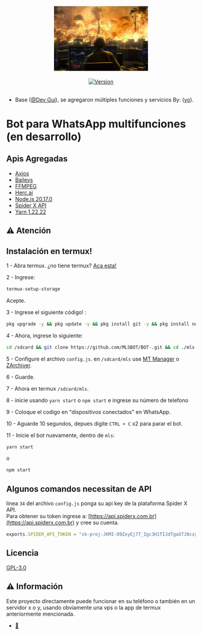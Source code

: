 




<div align="center">
    <img src="./assets/images/incendinforme-1.png" width="250">
</div>

<br />

<div align="center">
    <a href="https://github.com/MLSBOT/BOT-.git">
        <img alt="Version" src="https://img.shields.io/badge/Versión-1.0.0-purple">
    </a>
</div>

<br />

- Base ([@Dev Gui](https://github.com/guiireal/lite-bot)),  se agregaron múltiples funciones y servicios  By: ([yo](https://api.whatsapp.com/send/?phone=573011038374&text&type=phone_number&app_absent=0&wame_ctl=1)).

# Bot para WhatsApp multifunciones (en desarrollo)

## Apis Agregadas 

- [Axios](https://axios-http.com/ptbr/docs/intro)
- [Baileys](https://github.com/WhiskeySockets/Baileys)
- [FFMPEG](https://ffmpeg.org/)
- [Herc.ai](https://www.npmjs.com/package/hercai)
- [Node.js 20.17.0](https://nodejs.org/en)
- [Spider X API](https://api.spiderx.com.br)
- [Yarn 1.22.22](https://yarnpkg.com)

## ⚠ Atención 


## Instalación en termux! <a id="termux-setup"></a>

1 - Abra termux. ¿no tiene termux? [Aca esta!](https://www.mediafire.com/file/082otphidepx7aq/Termux_0.119.1_aldebaran_dev.apk)

2 - Ingrese:

```sh
termux-setup-storage
```

Acepte.

3 - Ingrese el siguiente código! :

```sh
pkg upgrade -y && pkg update -y && pkg install git -y && pkg install nodejs-lts -y && pkg install ffmpeg -y && npm install -g yarn
```

4 - Ahora, ingrese lo siguiente:

```sh
cd /sdcard && git clone https://github.com/MLSBOT/BOT-.git && cd ./mls
```

5 - Configure el archivo `config.js`. en `/sdcard/mls` use [MT Manager](https://www.mediafire.com/file/y09xgucgygmt1ny/MT_Manager_2.16.7_Dev_Gui.apk/file) o [ZArchiver](https://play.google.com/store/apps/details?id=ru.zdevs.zarchiver&hl=pt_BR).

6 - Guarde.

7 - Ahora en termux `/sdcard/mls`.

8 - inicie usando `yarn start` o `npm start` e ingrese su número de telefono

9 - Coloque el codigo en "dispositivos conectados" en WhatsApp.

10 - Aguarde 10 segundos, depues digite `CTRL + C` x2 para parar el bot.

11 - Inicie el bot nuevamente, dentro de `mls`:
```sh
yarn start
```

o

```sh
npm start
```

## Algunos comandos necessitan de API

linea `34` del archivo `config.js` ponga su api key de la plataforma Spider X API.<br/>
Para obtener su token ingrese a: [https://api.spiderx.com.br](https://api.spiderx.com.br) y cree su cuenta.

```js
exports.SPIDER_API_TOKEN = "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";
```



## Licencia 

[GPL-3.0](https://vt.tiktok.com/ZS6YPUyQs/)



## ⚠ Información 

Este proyecto directamente puede funcionar en su teléfono o también en un servidor x o y, usando obviamente una vps o la app de termux anteriormente mencionada.


- [🤑](https://www.instagram.com/miguxl_k3/profilecard/?igsh=dDdkcG9sa2NuOXh3)
